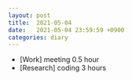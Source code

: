 ```yaml
---
layout: post
title:  2021-05-04
date:   2021-05-04 23:59:59 +0900
categories: diary
---
```


- [Work] meeting 0.5 hour
- [Research] coding 3 hours

